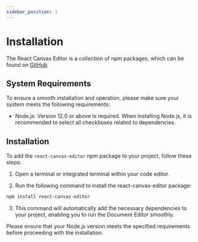 ```yaml
---
sidebar_position: 1
---
```


# Installation

The React Canvas Editor is a collection of npm packages, which can be found on [GitHub](https://github.com/mindfiredigital/react-canvas-editor).

## System Requirements
To ensure a smooth installation and operation, please make sure your system meets the following requirements:

- Node.js: Version 12.0 or above is required. When installing Node.js, it is recommended to select all checkboxes related to dependencies.

## Installation

To add the `react-canvas-editor` npm package to your project, follow these steps:

1. Open a terminal or integrated terminal within your code editor.

2. Run the following command to install the react-canvas-editor package:

```bash
npm install react-canvas-editor
```

3. This command will automatically add the necessary dependencies to your project, enabling you to run the Document Editor smoothly.

Please ensure that your Node.js version meets the specified requirements before proceeding with the installation.